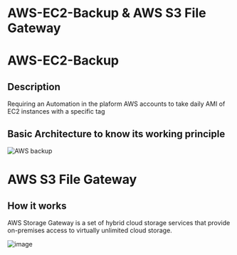 # AWS-EC2-Backup  & AWS S3 File Gateway

# AWS-EC2-Backup

## Description
Requiring an Automation in the plaform AWS accounts to take daily AMI of EC2 instances with a specific tag

## Basic Architecture to know its working principle

![AWS backup](https://user-images.githubusercontent.com/102149859/213166923-a732e423-b30a-44a0-b2ab-b2fd6df52132.JPG)


# AWS S3 File Gateway

## How it works
AWS Storage Gateway is a set of hybrid cloud storage services that provide on-premises access to virtually unlimited cloud storage.

![image](https://user-images.githubusercontent.com/102149859/214011069-f2ddf0ff-9c5f-4856-86ae-cca35bb2f18c.png)
